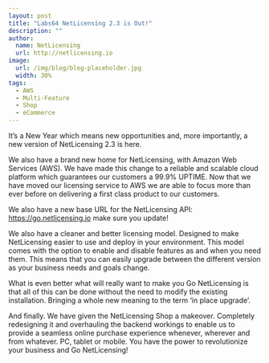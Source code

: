 ```yaml
---
layout: post
title: "Labs64 NetLicensing 2.3 is Out!"
description: ""
author:
  name: NetLicensing
  url: http://netlicensing.io
image:
  url: /img/blog/blog-placeholder.jpg
  width: 30%
tags:
  - AWS
  - Multi-Feature
  - Shop
  - eCommerce
---
```


It’s a New Year which means new opportunities and, more importantly, a new version of NetLicensing 2.3 is here.

We also have a brand new home for NetLicensing, with Amazon Web Services (AWS). We have made this change to a reliable and scalable cloud platform which guarantees our customers a 99.9% UPTIME. Now that we have moved our licensing service to AWS we are able to focus more than ever before on delivering a first class product to our customers.

We also have a new base URL for the NetLicensing API: https://go.netlicensing.io make sure you update!

We also have a cleaner and better licensing model. Designed to make NetLicensing easier to use and deploy in your environment. This model comes with the option to enable and disable features as and when you need them. This means that you can easily upgrade between the different version as your business needs and goals change.

What is even better what will really want to make you Go NetLicensing is that all of this can be done without the need to modify the existing installation. Bringing a whole new meaning to the term ‘in place upgrade’.

And finally. We have given the NetLicensing Shop a makeover. Completely redesigning it and overhauling the backend workings to enable us to provide a seamless online purchase experience whenever, wherever and from whatever. PC, tablet or mobile. You have the power to revolutionize your business and Go NetLicensing!

